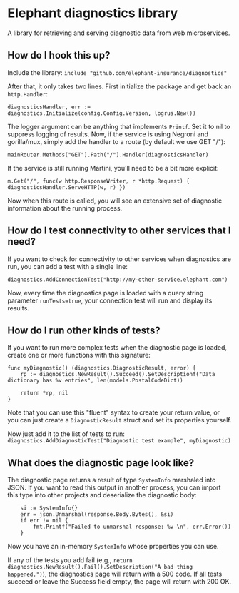 # Elephant diagnostics library
A library for retrieving and serving diagnostic data from web microservices.

## How do I hook this up?
Include the library:
```include "github.com/elephant-insurance/diagnostics"```

After that, it only takes two lines. First initialize the package and get back an `http.Handler`:
```
diagnosticsHandler, err := diagnostics.Initialize(config.Config.Version, logrus.New())
```
The logger argument can be anything that implements `Printf`. Set it to nil to suppress logging of results.
Now, if the service is using Negroni and gorilla/mux, simply add the handler to a route (by default we use GET "/"):
```
mainRouter.Methods("GET").Path("/").Handler(diagnosticsHandler)
```
If the service is still running Martini, you'll need to be a bit more explicit:
```
m.Get("/", func(w http.ResponseWriter, r *http.Request) { diagnosticsHandler.ServeHTTP(w, r) })
```
Now when this route is called, you will see an extensive set of diagnostic information about the running process. 

## How do I test connectivity to other services that I need?
If you want to check for connectivity to other services when diagnostics are run, you can add a test with a single line:
```
diagnostics.AddConnectionTest("http://my-other-service.elephant.com")
```

Now, every time the diagnostics page is loaded with a query string parameter `runTests=true`, your connection test will run and display its results.

## How do I run other kinds of tests?
If you want to run more complex tests when the diagnostic page is loaded, create one or more functions with this signature:
```
func myDiagnostic() (diagnostics.DiagnosticResult, error) {
	rp := diagnostics.NewResult().Succeed().SetDescriptionf("Data dictionary has %v entries", len(models.PostalCodeDict))

	return *rp, nil
}
```

Note that you can use this "fluent" syntax to create your return value, or you can just create a `DiagnosticResult` struct and set its properties yourself.

Now just add it to the list of tests to run:
`diagnostics.AddDiagnosticTest("Diagnostic test example", myDiagnostic)`

## What does the diagnostic page look like?
The diagnostic page returns a result of type `SystemInfo` marshaled into JSON. If you want to read this output in another process, you can import this type into other projects and deserialize the diagnostic body:
```
	si := SystemInfo{}
	err = json.Unmarshal(response.Body.Bytes(), &si)
	if err != nil {
		fmt.Printf("Failed to unmarshal response: %v \n", err.Error())
	}
```
Now you have an in-memory `SystemInfo` whose properties you can use.

If any of the tests you add fail (e.g., `return diagnostics.NewResult().Fail().SetDescription("A bad thing happened.")`), the diagnostics page will return with a 500 code. If all tests succeed or leave the Success field empty, the page will return with 200 OK.
